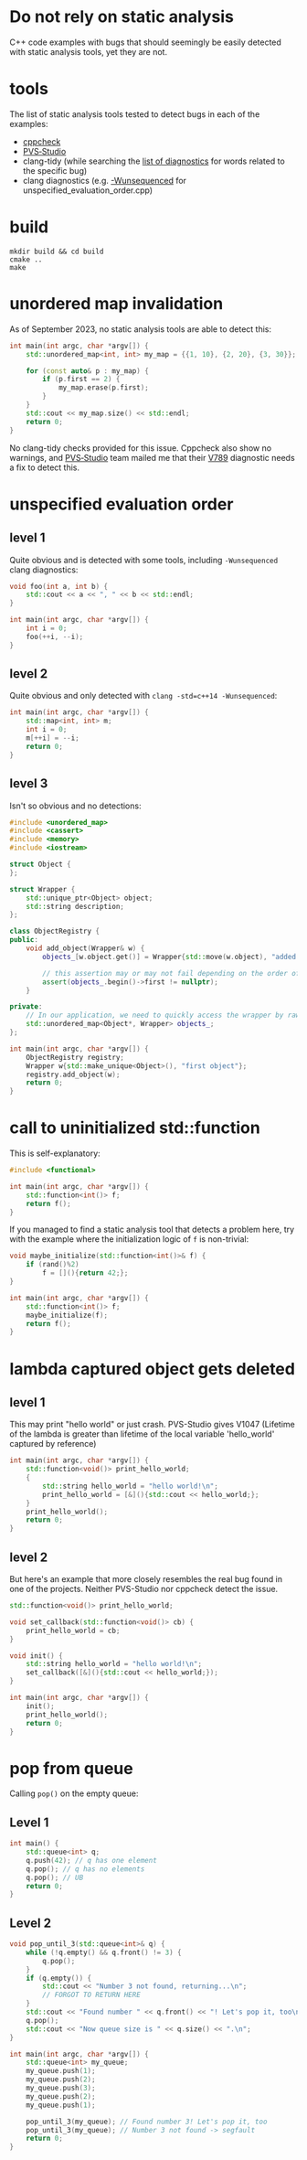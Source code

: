 # Do not rely on static analysis
C++ code examples with bugs that should seemingly be easily detected with static analysis tools, yet they are not.

# tools
The list of static analysis tools tested to detect bugs in each of the examples:
- [cppcheck](https://cppcheck.sourceforge.io/)
- [PVS‑Studio](https://pvs-studio.com/)
- clang-tidy (while searching the [list of diagnostics](https://clang.llvm.org/extra/clang-tidy/checks/list.html) for words related to the specific bug)
- clang diagnostics (e.g. [-Wunsequenced](https://clang.llvm.org/docs/DiagnosticsReference.html#wunsequenced) for unspecified_evaluation_order.cpp)

# build
```
mkdir build && cd build
cmake ..
make
```

# unordered map invalidation
As of September 2023, no static analysis tools are able to detect this:
```cpp
int main(int argc, char *argv[]) {
    std::unordered_map<int, int> my_map = {{1, 10}, {2, 20}, {3, 30}};

    for (const auto& p : my_map) {
        if (p.first == 2) {
            my_map.erase(p.first);
        }
    }
    std::cout << my_map.size() << std::endl;
    return 0;
}
```
No clang-tidy checks provided for this issue. Cppcheck also show no warnings, and [PVS‑Studio](https://pvs-studio.com/) team mailed me that their [V789](https://pvs-studio.ru/ru/docs/warnings/v789/) diagnostic needs a fix to detect this.

# unspecified evaluation order
## level 1
Quite obvious and is detected with some tools, including `-Wunsequenced` clang diagnostics:
```cpp
void foo(int a, int b) {
    std::cout << a << ", " << b << std::endl;
}

int main(int argc, char *argv[]) {
    int i = 0;
    foo(++i, --i);
}
```

## level 2
Quite obvious and only detected with `clang -std=c++14 -Wunsequenced`:
```cpp
int main(int argc, char *argv[]) {
    std::map<int, int> m;
    int i = 0;
    m[++i] = --i;
    return 0;
}
```

## level 3
Isn't so obvious and no detections:
```cpp
#include <unordered_map>
#include <cassert>
#include <memory>
#include <iostream>

struct Object {
};

struct Wrapper {
    std::unique_ptr<Object> object;
    std::string description;
};

class ObjectRegistry {
public:
    void add_object(Wrapper& w) {
        objects_[w.object.get()] = Wrapper{std::move(w.object), "added from " + w.description};

        // this assertion may or may not fail depending on the order of evaluation in the line above, which is unspecified
        assert(objects_.begin()->first != nullptr);
    }

private:
    // In our application, we need to quickly access the wrapper by raw pointer of its object
    std::unordered_map<Object*, Wrapper> objects_;
};

int main(int argc, char *argv[]) {
    ObjectRegistry registry;
    Wrapper w{std::make_unique<Object>(), "first object"};
    registry.add_object(w);
    return 0;
}
```

# call to uninitialized std::function
This is self-explanatory:
```cpp
#include <functional>

int main(int argc, char *argv[]) {
    std::function<int()> f;
    return f();
}
```

If you managed to find a static analysis tool that detects a problem here, try with the example where the initialization logic of `f` is non-trivial:
```cpp
void maybe_initialize(std::function<int()>& f) {
    if (rand()%2)
        f = [](){return 42;};
}

int main(int argc, char *argv[]) {
    std::function<int()> f;
    maybe_initialize(f);
    return f();
}
```
# lambda captured object gets deleted
## level 1
This may print "hello world" or just crash.
PVS-Studio gives V1047 (Lifetime of the lambda is greater than lifetime of the local variable 'hello_world' captured by reference)
```cpp
int main(int argc, char *argv[]) {
    std::function<void()> print_hello_world;
    {
        std::string hello_world = "hello world!\n";
        print_hello_world = [&](){std::cout << hello_world;};
    }
    print_hello_world();
    return 0;
}
```

## level 2
But here's an example that more closely resembles the real bug found in one of the projects. Neither PVS-Studio nor cppcheck detect the issue.
```cpp
std::function<void()> print_hello_world;

void set_callback(std::function<void()> cb) {
    print_hello_world = cb;
}

void init() {
    std::string hello_world = "hello world!\n";
    set_callback([&](){std::cout << hello_world;});
}

int main(int argc, char *argv[]) {
    init();
    print_hello_world();
    return 0;
}
```

# pop from queue
Calling `pop()` on the empty queue:
## Level 1
```cpp
int main() {
    std::queue<int> q;
    q.push(42); // q has one element
    q.pop(); // q has no elements
    q.pop(); // UB
    return 0;
}
```

## Level 2
```cpp
void pop_until_3(std::queue<int>& q) {
    while (!q.empty() && q.front() != 3) {
        q.pop();
    }
    if (q.empty()) {
        std::cout << "Number 3 not found, returning...\n";
        // FORGOT TO RETURN HERE
    }
    std::cout << "Found number " << q.front() << "! Let's pop it, too\n";
    q.pop();
    std::cout << "Now queue size is " << q.size() << ".\n";
}

int main(int argc, char *argv[]) {
    std::queue<int> my_queue;
    my_queue.push(1);
    my_queue.push(2);
    my_queue.push(3);
    my_queue.push(2);
    my_queue.push(1);

    pop_until_3(my_queue); // Found number 3! Let's pop it, too
    pop_until_3(my_queue); // Number 3 not found -> segfault
    return 0;
}
```
